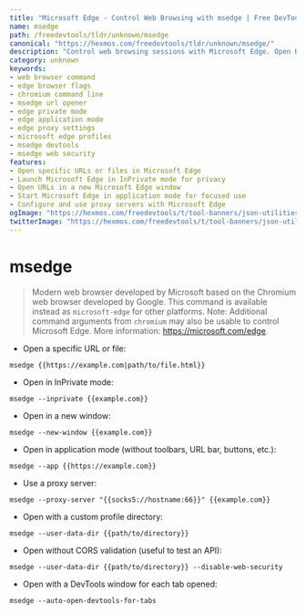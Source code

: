 ```yaml
---
title: "Microsoft Edge - Control Web Browsing with msedge | Free DevTools"
name: msedge
path: /freedevtools/tldr/unknown/msedge
canonical: "https://hexmos.com/freedevtools/tldr/unknown/msedge/"
description: "Control web browsing sessions with Microsoft Edge. Open URLs, manage profiles, and configure proxy settings using the msedge command. Free online tool, no registration required."
category: unknown
keywords:
- web browser command
- edge browser flags
- chromium command line
- msedge url opener
- edge private mode
- edge application mode
- edge proxy settings
- microsoft edge profiles
- msedge devtools
- msedge web security
features:
- Open specific URLs or files in Microsoft Edge
- Launch Microsoft Edge in InPrivate mode for privacy
- Open URLs in a new Microsoft Edge window
- Start Microsoft Edge in application mode for focused use
- Configure and use proxy servers with Microsoft Edge
ogImage: "https://hexmos.com/freedevtools/t/tool-banners/json-utilities-banner.png"
twitterImage: "https://hexmos.com/freedevtools/t/tool-banners/json-utilities-banner.png"
---
```


# msedge

> Modern web browser developed by Microsoft based on the Chromium web browser developed by Google.
> This command is available instead as `microsoft-edge` for other platforms.
> Note: Additional command arguments from `chromium` may also be usable to control Microsoft Edge.
> More information: <https://microsoft.com/edge>.

- Open a specific URL or file:

`msedge {{https://example.com|path/to/file.html}}`

- Open in InPrivate mode:

`msedge --inprivate {{example.com}}`

- Open in a new window:

`msedge --new-window {{example.com}}`

- Open in application mode (without toolbars, URL bar, buttons, etc.):

`msedge --app {{https://example.com}}`

- Use a proxy server:

`msedge --proxy-server "{{socks5://hostname:66}}" {{example.com}}`

- Open with a custom profile directory:

`msedge --user-data-dir {{path/to/directory}}`

- Open without CORS validation (useful to test an API):

`msedge --user-data-dir {{path/to/directory}} --disable-web-security`

- Open with a DevTools window for each tab opened:

`msedge --auto-open-devtools-for-tabs`
